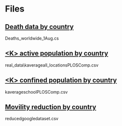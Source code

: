 # Files

## [Death data by country](Deaths_worldwide_1Aug.csv)
Deaths_worldwide_1Aug.cs
## [\<K\> active population by country](kaverageall_locationsPLOSComp.csv)
real_data\kaverageall_locationsPLOSComp.csv
## [\<K\> confined population by country](kaveragehomePLOSComp.csv)
kaverageschoolPLOSComp.csv
## [Movility reduction by country](reducedgoogledataset.csv)
reducedgoogledataset.csv
